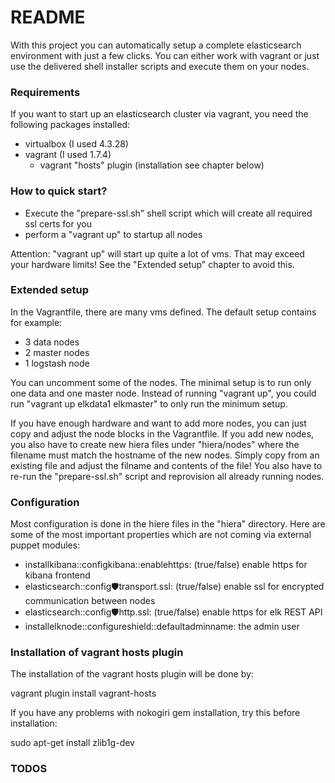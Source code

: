 # README #

With this project you can automatically setup a complete elasticsearch environment with just a few clicks.
You can either work with vagrant or just use the delivered shell installer scripts and execute them on your nodes.

### Requirements ###

If you want to start up an elasticsearch cluster via vagrant, you need the following packages installed:

* virtualbox (I used 4.3.28)
* vagrant (I used 1.7.4)
    * vagrant "hosts" plugin (installation see chapter below)

### How to quick start? ###

* Execute the "prepare-ssl.sh" shell script which will create all required ssl certs for you
* perform a "vagrant up" to startup all nodes

Attention: "vagrant up" will start up quite a lot of vms. That may exceed your hardware limits! See the "Extended setup" chapter to avoid this.

### Extended setup ###

In the Vagrantfile, there are many vms defined. The default setup contains for example:
- 3 data nodes
- 2 master nodes
- 1 logstash node

You can uncomment some of the nodes. The minimal setup is to run only one data and one master node. Instead of running "vagrant up", you could run "vagrant up elkdata1 elkmaster" to only run the minimum setup.

If you have enough hardware and want to add more nodes, you can just copy and adjust the node blocks in the Vagrantfile. If you add new nodes, you also have to create new hiera files under "hiera/nodes" where the filename must match the hostname of the new nodes. Simply copy from an existing file and adjust the filname and contents of the file! 
You also have to re-run the "prepare-ssl.sh" script and reprovision all already running nodes.

### Configuration ###

Most configuration is done in the hiere files in the "hiera" directory. Here are some of the most important properties which are not coming via external puppet modules:

- installkibana::configkibana::enablehttps: (true/false) enable https for kibana frontend
- elasticsearch::config:shield:transport.ssl: (true/false) enable ssl for encrypted communication between nodes
- elasticsearch::config:shield:http.ssl: (true/false) enable https for elk REST API
- installelknode::configureshield::defaultadminname: the admin user 

### Installation of vagrant hosts plugin ###

The installation of the vagrant hosts plugin will be done by:

vagrant plugin install vagrant-hosts

If you have any problems with nokogiri gem installation, try this before installation:

sudo apt-get install zlib1g-dev


### TODOS ###



